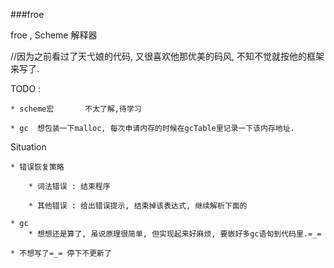 ###froe

froe , Scheme 解释器

//因为之前看过了天弋娘的代码, 又很喜欢他那优美的码风, 不知不觉就按他的框架来写了.





TODO : 

	* scheme宏		不太了解,待学习
 
	* gc  想包装一下malloc, 每次申请内存的时候在gcTable里记录一下该内存地址.


Situation 

	* 错误恢复策略 

		* 词法错误 : 结束程序

		* 其他错误 : 给出错误提示, 结束掉该表达式, 继续解析下面的

	* gc
		* 想想还是算了, 虽说原理很简单, 但实现起来好麻烦, 要嵌好多gc语句到代码里.=_=

	* 不想写了=_= 停下不更新了
